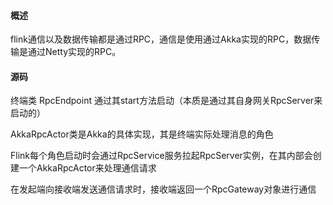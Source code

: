 

#### 概述

flink通信以及数据传输都是通过RPC，通信是使用通过Akka实现的RPC，数据传输是通过Netty实现的RPC。



#### 源码

终端类 RpcEndpoint  通过其start方法启动（本质是通过其自身网关RpcServer来启动的）

AkkaRpcActor类是Akka的具体实现，其是终端实际处理消息的角色



Flink每个角色启动时会通过RpcService服务拉起RpcServer实例，在其内部会创建一个AkkaRpcActor来处理通信请求

在发起端向接收端发送通信请求时，接收端返回一个RpcGateway对象进行通信